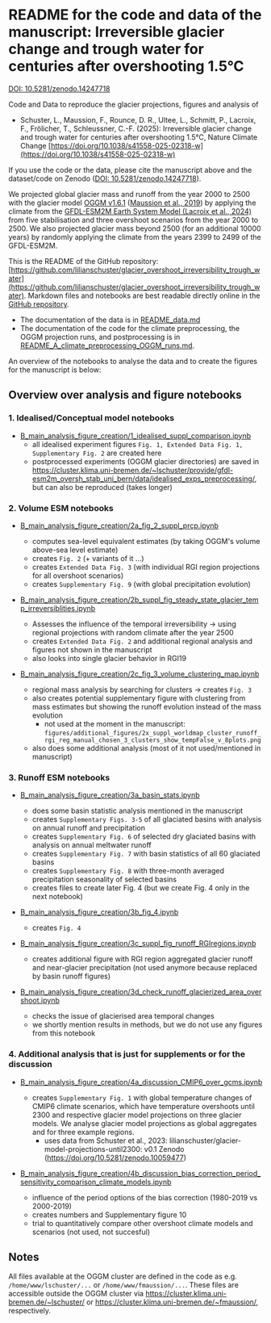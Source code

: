 # README for the code and data of the manuscript: Irreversible glacier change and trough water for centuries after overshooting 1.5°C

[DOI: 10.5281/zenodo.14247718](https://doi.org/10.5281/zenodo.14247718)

Code and Data to reproduce the glacier projections, figures and analysis of 
- Schuster, L., Maussion, F., Rounce, D. R., Ultee, L., Schmitt, P.,  Lacroix, F., Frölicher, T., Schleussner, C.-F. (2025): Irreversible glacier change and trough water for centuries after overshooting 1.5°C, Nature Climate Change [https://doi.org/10.1038/s41558-025-02318-w](https://doi.org/10.1038/s41558-025-02318-w)

If you use the code or the data, please cite the manuscript above and the dataset/code on Zenodo ([DOI: 10.5281/zenodo.14247718](https://doi.org/10.5281/zenodo.14247718)). 

We projected global glacier mass and runoff from the year 2000 to 2500 with the glacier model [OGGM v1.6.1](https://doi.org/10.5281/zenodo.8287580) ([Maussion et al., 2019](https://www.geosci-model-dev.net/12/909/2019/)) by applying the climate from the [GFDL-ESM2M Earth System Model (Lacroix et al., 2024)](https://doi.org/10.1029/2024EF004862) from five stabilisation and three overshoot scenarios from the year 2000 to 2500. We also projected glacier mass beyond 2500 (for an additional 10000 years) by randomly applying the climate from the years 2399 to 2499 of the GFDL-ESM2M. 

This is the README of the GitHub repository: [https://github.com/lilianschuster/glacier_overshoot_irreversibility_trough_water](https://github.com/lilianschuster/glacier_overshoot_irreversibility_trough_water). Markdown files and notebooks are best readable directly online in the [GitHub repository](https://github.com/lilianschuster/glacier_overshoot_irreversibility_trough_water).

- The documentation of the data is in [README_data.md](README_data.md)
- The documentation of the code for the climate preprocessing, the OGGM projection runs, and postprocessing is in [README_A_climate_preprocessing_OGGM_runs.md](README_A_climate_preprocessing_OGGM_runs.md). 

An overview of the notebooks to analyse the data and to create the figures for the manuscript is below:

## Overview over analysis and figure notebooks

### 1. Idealised/Conceptual model notebooks

- [B_main_analysis_figure_creation/1_idealised_suppl_comparison.ipynb](B_main_analysis_figure_creation/1_idealised_suppl_comparison.ipynb)
    - all idealised experiment figures `Fig. 1, Extended Data Fig. 1, Supplementary Fig. 2` are created here
    - postprocessed experiments (OGGM glacier directories) are saved in https://cluster.klima.uni-bremen.de/~lschuster/provide/gfdl-esm2m_oversh_stab_uni_bern/data/idealised_exps_preprocessing/, but can also be reproduced (takes longer) 
    

### 2. Volume ESM notebooks
  
- [B_main_analysis_figure_creation/2a_fig_2_suppl_prcp.ipynb](B_main_analysis_figure_creation/2a_fig_2_suppl_prcp.ipynb)
    - computes sea-level equivalent estimates (by taking OGGM's volume above-sea level estimate)
    - creates `Fig. 2` (+ variants of it ...)
    - creates `Extended Data Fig. 3` (with individual RGI region projections for all overshoot scenarios)
    - creates `Supplementary Fig. 9` (with global precipitation evolution)

- [B_main_analysis_figure_creation/2b_suppl_fig_steady_state_glacier_temp_irreversiblities.ipynb](B_main_analysis_figure_creation/2b_suppl_fig_steady_state_glacier_temp_irreversiblities.ipynb)
    - Assesses the influence of the temporal irreversibility -> using regional projections with random climate after the year 2500
    - creates `Extended Data Fig. 2` and additional regional analysis and figures not shown in the manuscript
    - also looks into single glacier behavior in RGI19
        

- [B_main_analysis_figure_creation/2c_fig_3_volume_clustering_map.ipynb](B_main_analysis_figure_creation/2c_fig_3_volume_clustering_map.ipynb) 
    - regional mass analysis by searching for clusters -> creates `Fig. 3`
    - also creates potential supplementary figure with clustering from mass estimates but showing the runoff evolution instead of the mass evolution
        - not used at the moment in the manuscript: `figures/additional_figures/2x_suppl_worldmap_cluster_runoff_rgi_reg_manual_chosen_3_clusters_show_tempFalse_v_8plots.png`
    - also does some additional analysis (most of it not used/mentioned in manuscript)
    
### 3. Runoff ESM notebooks 
 
- [B_main_analysis_figure_creation/3a_basin_stats.ipynb](B_main_analysis_figure_creation/3a_basin_stats.ipynb)  
    - does some basin statistic analysis mentioned in the manuscript 
    - creates `Supplementary Figs. 3-5` of all glaciated basins with analysis on annual runoff and precipitation 
    - creates `Supplementary Fig. 6` of selected dry glaciated basins with analysis on annual meltwater runoff
    - creates `Supplementary Fig. 7` with basin statistics of all 60 glaciated basins
    - creates `Supplementary Fig. 8` with three-month averaged precipitation seasonality of selected basins     
    - creates files to create later Fig. 4 (but we create Fig. 4 only in the next notebook)
 
 - [B_main_analysis_figure_creation/3b_fig_4.ipynb](B_main_analysis_figure_creation/3b_fig_4.ipynb) 
     - creates `Fig. 4`

- [B_main_analysis_figure_creation/3c_suppl_fig_runoff_RGIregions.ipynb](B_main_analysis_figure_creation/3c_suppl_fig_runoff_RGIregions.ipynb)
    - creates additional figure with RGI region aggregated glacier runoff and near-glacier precipitation (not used anymore because replaced by basin runoff figures)
    
- [B_main_analysis_figure_creation/3d_check_runoff_glacierized_area_overshoot.ipynb](B_main_analysis_figure_creation/3d_check_runoff_glacierized_area_overshoot.ipynb)
    - checks the issue of glacierised area temporal changes 
    - we shortly mention results in methods, but we do not use any figures from this notebook

### 4. Additional analysis that is just for supplements or for the discussion

- [B_main_analysis_figure_creation/4a_discussion_CMIP6_over_gcms.ipynb](B_main_analysis_figure_creation/4a_discussion_CMIP6_over_gcms.ipynb) 
    - creates `Supplementary Fig. 1` with global temperature changes of CMIP6 climate scenarios, which have temperature overshoots until 2300 and respective glacier model projections on three glacier models. We analyse glacier model projections as global aggregates and for three example regions.
        - uses data from Schuster et al., 2023: lilianschuster/glacier-model-projections-until2300: v0.1 Zenodo (https://doi.org/10.5281/zenodo.10059477)
  
- [B_main_analysis_figure_creation/4b_discussion_bias_correction_period_sensitivity_comparison_climate_models.ipynb](B_main_analysis_figure_creation/4b_discussion_bias_correction_period_sensitivity_comparison_climate_models.ipynb)
    - influence of the period options of the bias correction (1980-2019 vs 2000-2019)
    - creates numbers and Supplementary figure 10
    - trial to quantitatively compare other overshoot climate models and scenarios (not used, not succesful)


## Notes
All files available at the OGGM cluster are defined in the code as e.g. `/home/www/lschuster/...` or `/home/www/fmaussion/...`. These files are accessible outside the OGGM cluster via https://cluster.klima.uni-bremen.de/~lschuster/ or https://cluster.klima.uni-bremen.de/~fmaussion/, respectively. 


